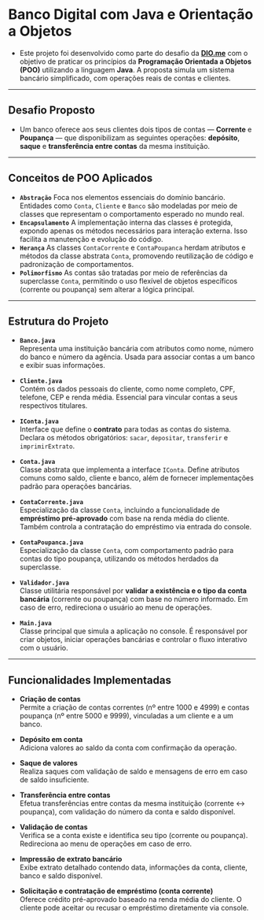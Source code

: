 # Banco Digital com Java e Orientação a Objetos

- Este projeto foi desenvolvido como parte do desafio da **[DIO.me](https://www.dio.me/)** com o objetivo de praticar os princípios da **Programação Orientada a Objetos (POO)** utilizando a linguagem **Java**. A proposta simula um sistema bancário simplificado, com operações reais de contas e clientes.

---

## Desafio Proposto

- Um banco oferece aos seus clientes dois tipos de contas — **Corrente** e **Poupança** — que disponibilizam as seguintes operações: **depósito**, **saque** e **transferência entre contas** da mesma instituição.

---

## Conceitos de POO Aplicados

- **`Abstração`**
Foca nos elementos essenciais do domínio bancário. Entidades como `Conta`, `Cliente` e `Banco` são modeladas por meio de classes que representam o comportamento esperado no mundo real.
- **`Encapsulamento`**
A implementação interna das classes é protegida, expondo apenas os métodos necessários para interação externa. Isso facilita a manutenção e evolução do código.
- **`Herança`**
As classes `ContaCorrente` e `ContaPoupanca` herdam atributos e métodos da classe abstrata `Conta`, promovendo reutilização de código e padronização de comportamentos.
- **`Polimorfismo`**
As contas são tratadas por meio de referências da superclasse `Conta`, permitindo o uso flexível de objetos específicos (corrente ou poupança) sem alterar a lógica principal.

---

## Estrutura do Projeto

- **`Banco.java`**  
  Representa uma instituição bancária com atributos como nome, número do banco e número da agência. Usada para associar contas a um banco e exibir suas informações.

- **`Cliente.java`**  
  Contém os dados pessoais do cliente, como nome completo, CPF, telefone, CEP e renda média. Essencial para vincular contas a seus respectivos titulares.

- **`IConta.java`**  
  Interface que define o **contrato** para todas as contas do sistema. Declara os métodos obrigatórios: `sacar`, `depositar`, `transferir` e `imprimirExtrato`.

- **`Conta.java`**  
  Classe abstrata que implementa a interface `IConta`. Define atributos comuns como saldo, cliente e banco, além de fornecer implementações padrão para operações bancárias.

- **`ContaCorrente.java`**  
  Especialização da classe `Conta`, incluindo a funcionalidade de **empréstimo pré-aprovado** com base na renda média do cliente. Também controla a contratação do empréstimo via entrada do console.

- **`ContaPoupanca.java`**  
  Especialização da classe `Conta`, com comportamento padrão para contas do tipo poupança, utilizando os métodos herdados da superclasse.

- **`Validador.java`**  
  Classe utilitária responsável por **validar a existência e o tipo da conta bancária** (corrente ou poupança) com base no número informado. Em caso de erro, redireciona o usuário ao menu de operações.

- **`Main.java`**  
  Classe principal que simula a aplicação no console. É responsável por criar objetos, iniciar operações bancárias e controlar o fluxo interativo com o usuário.

---

## Funcionalidades Implementadas

- **Criação de contas**  
  Permite a criação de contas correntes (nº entre 1000 e 4999) e contas poupança (nº entre 5000 e 9999), vinculadas a um cliente e a um banco.

- **Depósito em conta**  
  Adiciona valores ao saldo da conta com confirmação da operação.

- **Saque de valores**  
  Realiza saques com validação de saldo e mensagens de erro em caso de saldo insuficiente.

- **Transferência entre contas**  
  Efetua transferências entre contas da mesma instituição (corrente ↔ poupança), com validação do número da conta e saldo disponível.

- **Validação de contas**  
  Verifica se a conta existe e identifica seu tipo (corrente ou poupança). Redireciona ao menu de operações em caso de erro.

- **Impressão de extrato bancário**  
  Exibe extrato detalhado contendo data, informações da conta, cliente, banco e saldo disponível.

- **Solicitação e contratação de empréstimo (conta corrente)**  
  Oferece crédito pré-aprovado baseado na renda média do cliente. O cliente pode aceitar ou recusar o empréstimo diretamente via console.

